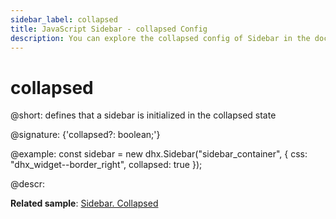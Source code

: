 ```yaml
---
sidebar_label: collapsed
title: JavaScript Sidebar - collapsed Config 
description: You can explore the collapsed config of Sidebar in the documentation of the DHTMLX JavaScript UI library. Browse developer guides and API reference, try out code examples and live demos, and download a free 30-day evaluation version of DHTMLX Suite 7.
---
```


# collapsed

@short: defines that a sidebar is initialized in the collapsed state

@signature: {'collapsed?: boolean;'}

@example:
const sidebar = new dhx.Sidebar("sidebar_container", {
    css: "dhx_widget--border_right",
    collapsed: true
});

@descr:

**Related sample**: [Sidebar. Collapsed](https://snippet.dhtmlx.com/bkh54ir7)
